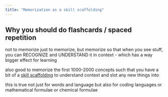 ```yaml
---
title: "Memorization as a skill scaffolding"
---
```


## Why you should do flashcards / spaced repetition
not to memorize just to memorize, but memorize so that when you see stuff, you can RECOGNIZE and UNDERSTAND it in context - which has a way bigger effect for learning

also good to memorize the first 1000-2000 concepts such that you have a bit of a [skill scaffolding](notes/skill-scaffolding) to understand context and slot any new things into

this is true not just for words and language but also for coding languages or mathematical formulae or chemical formulae